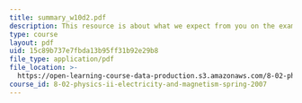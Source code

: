 ```yaml
---
title: summary_w10d2.pdf
description: This resource is about what we expect from you on the exam.
type: course
layout: pdf
uid: 15c89b737e7fbda13b95ff31b92e29b8
file_type: application/pdf
file_location: >-
  https://open-learning-course-data-production.s3.amazonaws.com/8-02-physics-ii-electricity-and-magnetism-spring-2007/15c89b737e7fbda13b95ff31b92e29b8_summary_w10d2.pdf
course_id: 8-02-physics-ii-electricity-and-magnetism-spring-2007
---
```

